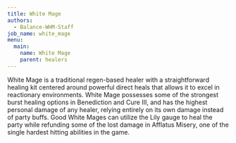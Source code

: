 ```yaml
---
title: White Mage
authors:
  - Balance-WHM-Staff
job_name: white_mage
menu:
  main:
    name: White Mage
    parent: healers
---
```

White Mage is a traditional regen-based healer with a straightforward healing kit centered around powerful direct heals that allows it to excel in reactionary environments. White Mage possesses some of the strongest burst healing options in Benediction and Cure III, and has the highest personal damage of any healer, relying entirely on its own damage instead of party buffs. Good White Mages can utilize the Lily gauge to heal the party while refunding some of the lost damage in Afflatus Misery, one of the single hardest hitting abilities in the game.